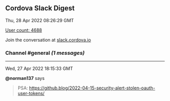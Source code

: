 ## Cordova Slack Digest
Thu, 28 Apr 2022 08:26:29 GMT

[User count: 4688](https://cordova.slack.com/)


Join the conversation at [slack.cordova.io](http://slack.cordova.io/)

### __Channel #general__ _(1 messages)_
---

Wed, 27 Apr 2022 18:15:33 GMT

__@norman137__ says 
> PSA: <https://github.blog/2022-04-15-security-alert-stolen-oauth-user-tokens/>
> 
